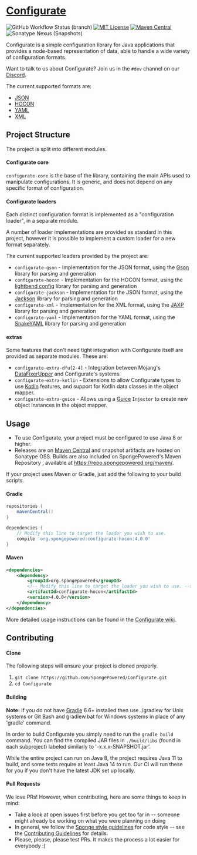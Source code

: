 # [Configurate](https://configurate.aoeu.xyz/) 

![GitHub Workflow Status (branch)](https://img.shields.io/github/workflow/status/SpongePowered/Configurate/Build%20And%20Test/master)
[![MIT License](https://img.shields.io/badge/license-Apache%202.0-blue)](LICENSE) 
[![Maven Central](https://img.shields.io/maven-central/v/org.spongepowered/configurate-core?label=stable&color=%23f6cf17)][Maven Central]
![Sonatype Nexus (Snapshots)](https://img.shields.io/nexus/s/org.spongepowered/configurate-core?label=dev&server=https%3A%2F%2Foss.sonatype.org)

Configurate is a simple configuration library for Java applications that provides a node-based representation of data, able to handle a wide variety of configuration formats.

Want to talk to us about Configurate? Join us in the `#dev` channel on our [Discord](https://discord.gg/PtaGRAs).

The current supported formats are:

* [JSON](https://www.json.org/)
* [HOCON](https://github.com/lightbend/config/blob/master/HOCON.md)
* [YAML](http://yaml.org/)
* [XML](https://www.w3.org/XML/)

## Project Structure
The project is split into different modules.

#### Configurate core
`configurate-core` is the base of the library, containing the main APIs used to manipulate configurations. It is generic, and does not depend on any specific format of configuration.

#### Configurate loaders
Each distinct configuration format is implemented as a "configuration loader", in a separate module.

A number of loader implementations are provided as standard in this project, however it is possible to implement a custom loader for a new format separately.

The current supported loaders provided by the project are:

* `configurate-gson` - Implementation for the JSON format, using the [Gson](https://github.com/google/gson) library for parsing and generation
* `configurate-hocon` - Implementation for the HOCON format, using the [lightbend config](https://github.com/lightbend/config) library for parsing and generation
* `configurate-jackson` - Implementation for the JSON format, using the [Jackson](https://github.com/FasterXML/jackson-core) library for parsing and generation
* `configurate-xml` - Implementation for the XML format, using the [JAXP](https://docs.oracle.com/javase/tutorial/jaxp/index.html) library for parsing and generation
* `configurate-yaml` - Implementation for the YAML format, using the [SnakeYAML](https://bitbucket.org/asomov/snakeyaml) library for parsing and generation

#### extras

Some features that don't need tight integration with Configurate itself are provided as separate modules. These are:

* `configurate-extra-dfu[2-4]` - Integration between Mojang's [DataFixerUpper](https://github.com/Mojang/DataFixerUpper) and Configurate's systems.
* `configurate-extra-kotlin` - Extensions to allow Configurate types to use [Kotlin] features, and support for Kotlin data classes in the object
 mapper.
* `configurate-extra-guice` - Allows using a [Guice](https://github.com/google/guice) `Injector` to create new object instances in the object mapper.


## Usage

* To use Configurate, your project must be configured to use Java 8 or higher.
* Releases are on [Maven Central] and snapshot artifacts are hosted on Sonatype OSS. Builds are also included on SpongePowered's Maven Repository
, available at https://repo.spongepowered.org/maven/.

If your project uses Maven or Gradle, just add the following to your build scripts.

#### Gradle

```groovy
repositories {
    mavenCentral()
}

dependencies {
    // Modify this line to target the loader you wish to use.
    compile 'org.spongepowered:configurate-hocon:4.0.0'
}
```

#### Maven

```xml
<dependencies>
    <dependency>
        <groupId>org.spongepowered</groupId>
        <!-- Modify this line to target the loader you wish to use. -->
        <artifactId>configurate-hocon</artifactId>
        <version>4.0.0</version>
    </dependency>
</dependencies>
```

More detailed usage instructions can be found in the [Configurate wiki](https://github.com/SpongePowered/Configurate/wiki).

## Contributing

#### Clone
The following steps will ensure your project is cloned properly.

1. `git clone https://github.com/SpongePowered/Configurate.git`
2. `cd Configurate`

#### Building
**Note:** If you do not have [Gradle](https://www.gradle.org/) 6.6+ installed then use ./gradlew for Unix systems or Git Bash and gradlew.bat for
 Windows systems in place of any 'gradle' command.

In order to build Configurate you simply need to run the `gradle build` command. You can find the compiled JAR files in `./build/libs`  (found in
 each subproject) labeled similarly to '<subproject>-x.x.x-SNAPSHOT.jar'.
 
 While the entire project can run on Java 8, the project requires Java 11 to build, and some tests require at least Java 14 to run. 
 Our CI will run these for you if you don't have the latest JDK set up locally.

#### Pull Requests
We love PRs! However, when contributing, here are some things to keep in mind:

- Take a look at open issues first before you get too far in -- someone might already be working on what you were planning on doing
- In general, we follow the [Sponge style guidelines](https://docs.spongepowered.org/stable/en/contributing/implementation/codestyle.html) for code
 style -- see the [Contributing Guidelines](CONTRIBUTING.md) for details.
- Please, please, please test PRs. It makes the process a lot easier for everybody :)


[Kotlin]: https://kotlinlang.org
[Maven Central]: https://search.maven.org/search?q=g:org.spongepowered%20AND%20a:configurate*
